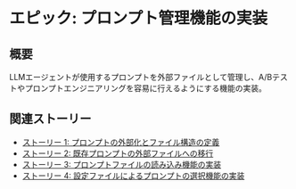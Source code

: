 # エピック: プロンプト管理機能の実装

## 概要

LLMエージェントが使用するプロンプトを外部ファイルとして管理し、A/Bテストやプロンプトエンジニアリングを容易に行えるようにする機能の実装。

## 関連ストーリー

*   [ストーリー 1: プロンプトの外部化とファイル構造の定義](story_1_prompt_externalization.md)
*   [ストーリー 2: 既存プロンプトの外部ファイルへの移行](story_2_migrate_existing_prompts.md)
*   [ストーリー 3: プロンプトファイルの読み込み機能の実装](story_3_implement_prompt_loading.md)
*   [ストーリー 4: 設定ファイルによるプロンプトの選択機能の実装](story_4_implement_config_based_selection.md)
